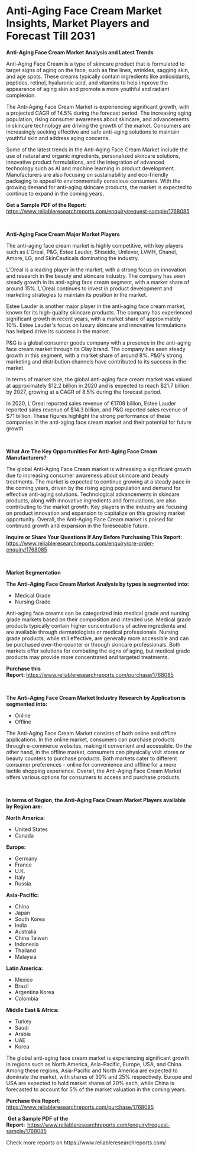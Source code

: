 <p><h1>Anti-Aging Face Cream Market Insights, Market Players and Forecast Till 2031</h1></p><p><strong>Anti-Aging Face Cream Market Analysis and Latest Trends</strong></p>
<p><p>Anti-Aging Face Cream is a type of skincare product that is formulated to target signs of aging on the face, such as fine lines, wrinkles, sagging skin, and age spots. These creams typically contain ingredients like antioxidants, peptides, retinol, hyaluronic acid, and vitamins to help improve the appearance of aging skin and promote a more youthful and radiant complexion.</p><p>The Anti-Aging Face Cream Market is experiencing significant growth, with a projected CAGR of 14.5% during the forecast period. The increasing aging population, rising consumer awareness about skincare, and advancements in skincare technology are driving the growth of the market. Consumers are increasingly seeking effective and safe anti-aging solutions to maintain youthful skin and address aging concerns.</p><p>Some of the latest trends in the Anti-Aging Face Cream Market include the use of natural and organic ingredients, personalized skincare solutions, innovative product formulations, and the integration of advanced technology such as AI and machine learning in product development. Manufacturers are also focusing on sustainability and eco-friendly packaging to appeal to environmentally conscious consumers. With the growing demand for anti-aging skincare products, the market is expected to continue to expand in the coming years.</p></p>
<p><strong>Get a Sample PDF of the Report:&nbsp;</strong> <a href="https://www.reliableresearchreports.com/enquiry/request-sample/1768085">https://www.reliableresearchreports.com/enquiry/request-sample/1768085</a></p>
<p>&nbsp;</p>
<p><strong>Anti-Aging Face Cream Major Market Players</strong></p>
<p><p>The anti-aging face cream market is highly competitive, with key players such as L'Oreal, P&G, Estee Lauder, Shiseido, Unilever, LVMH, Chanel, Amore, LG, and SkinCeuticals dominating the industry. </p><p>L'Oreal is a leading player in the market, with a strong focus on innovation and research in the beauty and skincare industry. The company has seen steady growth in its anti-aging face cream segment, with a market share of around 15%. L'Oreal continues to invest in product development and marketing strategies to maintain its position in the market.</p><p>Estee Lauder is another major player in the anti-aging face cream market, known for its high-quality skincare products. The company has experienced significant growth in recent years, with a market share of approximately 10%. Estee Lauder's focus on luxury skincare and innovative formulations has helped drive its success in the market.</p><p>P&G is a global consumer goods company with a presence in the anti-aging face cream market through its Olay brand. The company has seen steady growth in this segment, with a market share of around 8%. P&G's strong marketing and distribution channels have contributed to its success in the market.</p><p>In terms of market size, the global anti-aging face cream market was valued at approximately $12.2 billion in 2020 and is expected to reach $21.7 billion by 2027, growing at a CAGR of 8.5% during the forecast period. </p><p>In 2020, L'Oreal reported sales revenue of €1709 billion, Estee Lauder reported sales revenue of $14.3 billion, and P&G reported sales revenue of $71 billion. These figures highlight the strong performance of these companies in the anti-aging face cream market and their potential for future growth.</p></p>
<p>&nbsp;</p>
<p><strong>What Are The Key Opportunities For Anti-Aging Face Cream Manufacturers?</strong></p>
<p><p>The global Anti-Aging Face Cream market is witnessing a significant growth due to increasing consumer awareness about skincare and beauty treatments. The market is expected to continue growing at a steady pace in the coming years, driven by the rising aging population and demand for effective anti-aging solutions. Technological advancements in skincare products, along with innovative ingredients and formulations, are also contributing to the market growth. Key players in the industry are focusing on product innovation and expansion to capitalize on this growing market opportunity. Overall, the Anti-Aging Face Cream market is poised for continued growth and expansion in the foreseeable future.</p></p>
<p><strong>Inquire or Share Your Questions If Any Before Purchasing This Report:</strong> <a href="https://www.reliableresearchreports.com/enquiry/pre-order-enquiry/1768085">https://www.reliableresearchreports.com/enquiry/pre-order-enquiry/1768085</a></p>
<p>&nbsp;</p>
<p><strong>Market Segmentation</strong></p>
<p><strong>The Anti-Aging Face Cream Market Analysis by types is segmented into:</strong></p>
<p><ul><li>Medical Grade</li><li>Nursing Grade</li></ul></p>
<p><p>Anti-aging face creams can be categorized into medical grade and nursing grade markets based on their composition and intended use. Medical grade products typically contain higher concentrations of active ingredients and are available through dermatologists or medical professionals. Nursing grade products, while still effective, are generally more accessible and can be purchased over-the-counter or through skincare professionals. Both markets offer solutions for combating the signs of aging, but medical grade products may provide more concentrated and targeted treatments.</p></p>
<p><strong>Purchase this Report:&nbsp;</strong><a href="https://www.reliableresearchreports.com/purchase/1768085">https://www.reliableresearchreports.com/purchase/1768085</a></p>
<p>&nbsp;</p>
<p><strong>The Anti-Aging Face Cream Market Industry Research by Application is segmented into:</strong></p>
<p><ul><li>Online</li><li>Offline</li></ul></p>
<p><p>The Anti-Aging Face Cream Market consists of both online and offline applications. In the online market, consumers can purchase products through e-commerce websites, making it convenient and accessible. On the other hand, in the offline market, consumers can physically visit stores or beauty counters to purchase products. Both markets cater to different consumer preferences - online for convenience and offline for a more tactile shopping experience. Overall, the Anti-Aging Face Cream Market offers various options for consumers to access and purchase products.</p></p>
<p>&nbsp;</p>
<p><strong>In terms of Region, the Anti-Aging Face Cream Market Players available by Region are:</strong></p>
<p>
    <p> <strong> North America: </strong>
        <ul>
            <li>United States</li>
            <li>Canada</li>
        </ul>
        </p> 
    <p> <strong> Europe: </strong>
        <ul>
            <li>Germany</li>
            <li>France</li>
            <li>U.K.</li>
            <li>Italy</li>
            <li>Russia</li>
        </ul>
        </p> 
    <p> <strong> Asia-Pacific: </strong>
        <ul>
            <li>China</li>
            <li>Japan</li>
            <li>South Korea</li>
            <li>India</li>
            <li>Australia</li>
            <li>China Taiwan</li>
            <li>Indonesia</li>
            <li>Thailand</li>
            <li>Malaysia</li>
        </ul>
        </p> 
    <p> <strong> Latin America: </strong>
        <ul>
            <li>Mexico</li>
            <li>Brazil</li>
            <li>Argentina Korea</li>
            <li>Colombia</li>
        </ul>
        </p> 
    <p> <strong> Middle East & Africa: </strong>
        <ul>
            <li>Turkey</li>
            <li>Saudi</li>
            <li>Arabia</li>
            <li>UAE</li>
            <li>Korea</li>
        </ul>
    </p>
    </p>
<p><p>The global anti-aging face cream market is experiencing significant growth in regions such as North America, Asia-Pacific, Europe, USA, and China. Among these regions, Asia-Pacific and North America are expected to dominate the market, with shares of 30% and 25% respectively. Europe and USA are expected to hold market shares of 20% each, while China is forecasted to account for 5% of the market valuation in the coming years.</p></p>
<p><strong>Purchase this Report: </strong><a href="https://www.reliableresearchreports.com/purchase/1768085">https://www.reliableresearchreports.com/purchase/1768085</a></p>
<p>&nbsp;<strong>Get a Sample PDF of the Report:&nbsp;&nbsp;</strong><a href="https://www.reliableresearchreports.com/enquiry/request-sample/1768085">https://www.reliableresearchreports.com/enquiry/request-sample/1768085</a></p>
<p><strong></strong></p>
<p>Check more reports on https://www.reliableresearchreports.com/</p>